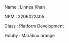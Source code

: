 Name    : Linnea Khan

NPM     : 2206022405

Class   : Platform Development

Hobby   : Marabou orange